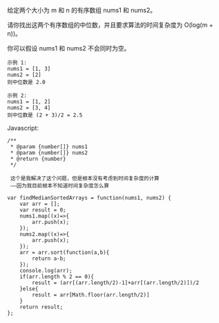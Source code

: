 给定两个大小为 m 和 n 的有序数组 nums1 和 nums2。

请你找出这两个有序数组的中位数，并且要求算法的时间复杂度为 O(log(m + n))。

你可以假设 nums1 和 nums2 不会同时为空。
```
示例 1:
nums1 = [1, 3]
nums2 = [2]
则中位数是 2.0

示例 2:
nums1 = [1, 2]
nums2 = [3, 4]
则中位数是 (2 + 3)/2 = 2.5
```

Javascript:
```
/**
 * @param {number[]} nums1
 * @param {number[]} nums2
 * @return {number}
 */
 
 这个是我解决了这个问题，但是根本没有考虑到时间复杂度的计算
 ——因为我目前根本不知道时间复杂度怎么算
 
var findMedianSortedArrays = function(nums1, nums2) {
    var arr = [];
    var result = 0;
    nums1.map((x)=>{
        arr.push(x);
    });
    nums2.map((x)=>{
        arr.push(x);
    });
    arr = arr.sort(function(a,b){
        return a-b;
    });
    console.log(arr);
    if(arr.length % 2 == 0){
        result = (arr[(arr.length/2)-1]+arr[(arr.length/2)])/2
    }else{
        result = arr[Math.floor(arr.length/2)]
    }
    return result;
};
```